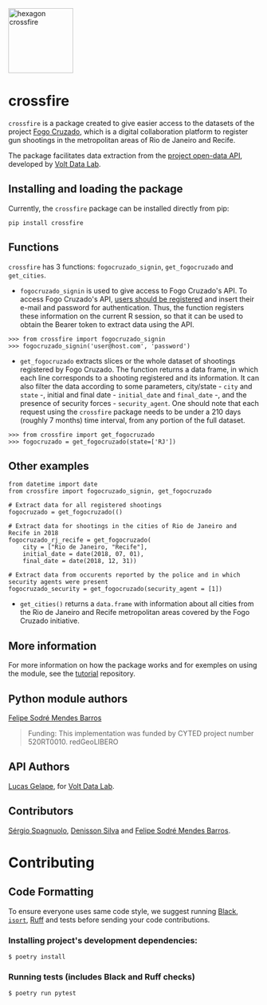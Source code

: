 
<img src="https://raw.githubusercontent.com/voltdatalab/crossfire/master/crossfire_hexagono.png" width="130px" alt="hexagon crossfire"/>


# crossfire

`crossfire` is a package created to give easier access to the datasets of the project [Fogo Cruzado](https://fogocruzado.org.br/), which is a digital collaboration platform to register gun shootings in the metropolitan areas of Rio de Janeiro and Recife.

The package facilitates data extraction from the [project open-data API](https://api.fogocruzado.org.br/), developed by [Volt Data Lab](https://www.voltdata.info/en-lg).

## Installing and loading the package

Currently, the `crossfire` package can be installed directly from pip:

```
pip install crossfire
```

## Functions

`crossfire` has 3 functions: `fogocruzado_signin`, `get_fogocruzado` and `get_cities`.

* `fogocruzado_signin` is used to give access to Fogo Cruzado's API. To access Fogo Cruzado's API, [users should be registered](https://api.fogocruzado.org.br/register) and insert their e-mail and password for authentication. Thus, the function registers these information on the current R session, so that it can be used to obtain the Bearer token to extract data using the API. 


```
>>> from crossfire import fogocruzado_signin
>>> fogocruzado_signin('user@host.com', 'password')
```

* `get_fogocruzado` extracts slices or the whole dataset of shootings registered by Fogo Cruzado. The function returns a data frame, in which each line corresponds to a shooting registered and its information. It can also filter the data according to some parameters,  city/state - `city` and `state` -, initial and final date - `initial_date` and `final_date` -, and the presence of security forces - `security_agent`. One should note that each request using the `crossfire` package needs to be under a 210 days (roughly 7 months) time interval, from any portion of the full dataset.

```
>>> from crossfire import get_fogocruzado
>>> fogocruzado = get_fogocruzado(state=['RJ'])
```

## Other examples

```
from datetime import date
from crossfire import fogocruzado_signin, get_fogocruzado

# Extract data for all registered shootings
fogocruzado = get_fogocruzado(()

# Extract data for shootings in the cities of Rio de Janeiro and Recife in 2018
fogocruzado_rj_recife = get_fogocruzado(
    city = ["Rio de Janeiro, "Recife"],
    initial_date = date(2018, 07, 01),
    final_date = date(2018, 12, 31))

# Extract data from occurents reported by the police and in which security agents were present
fogocruzado_security = get_fogocruzado(security_agent = [1])
```

* `get_cities()` returns a `data.frame` with information about all cities from the Rio de Janeiro and Recife metropolitan areas covered by the Fogo Cruzado initiative.

## More information

For more information on how the package works and for exemples on using the module, see the [tutorial](https://github.com/FelipeSBarros/crossfire_tutorial) repository.

## Python module authors

[Felipe Sodré Mendes Barros](https://github.com/FelipeSBarros)
> Funding: This implementation was funded by CYTED project number 520RT0010. redGeoLIBERO

## API Authors

[Lucas Gelape](https://github.com/lgelape), for [Volt Data Lab](https://www.voltdata.info/en-lg).

## Contributors

[Sérgio Spagnuolo](https://github.com/voltdatalab), [Denisson Silva](https://github.com/silvadenisson) and [Felipe Sodré Mendes Barros](https://github.com/FelipeSBarros).

# Contributing

## Code Formatting

To ensure everyone uses same code style, we suggest running [Black](https://black.readthedocs.io/en/stable/index.html), [`isort`](https://pycqa.github.io/isort/), [Ruff](https://beta.ruff.rs/docs/) and tests before sending your code contributions.

### Installing project's development dependencies:

```console
$ poetry install
```

### Running tests (includes Black and Ruff checks)

```console
$ poetry run pytest
```
